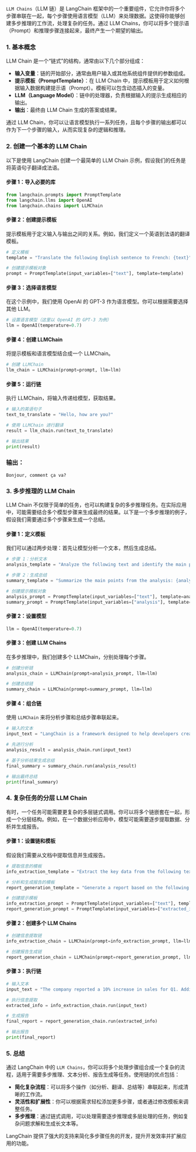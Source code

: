 `LLM Chains`（LLM 链）是 LangChain 框架中的一个重要组件，它允许你将多个步骤串联在一起，每个步骤使用语言模型（LLM）来处理数据。这使得你能够创建多步推理的工作流，处理复杂的任务。通过 LLM Chains，你可以将多个提示语（Prompt）和推理步骤连接起来，最终产生一个期望的输出。

### 1. **基本概念**

LLM Chain 是一个“链式”的结构，通常由以下几个部分组成：

- **输入变量**：链的开始部分，通常由用户输入或其他系统组件提供的参数组成。
- **提示模板（PromptTemplate）**：在 LLM Chain 中，提示模板用于定义如何根据输入数据构建提示语（Prompt）。模板可以包含动态插入的变量。
- **LLM（Language Model）**：链中的处理器，负责根据输入的提示生成相应的输出。
- **输出**：最终由 LLM Chain 生成的答案或结果。

通过 LLM Chain，你可以让语言模型执行一系列任务，且每个步骤的输出都可以作为下一个步骤的输入，从而实现复杂的逻辑和推理。

### 2. **创建一个基本的 LLM Chain**

以下是使用 LangChain 创建一个最简单的 LLM Chain 示例，假设我们的任务是将英语句子翻译成法语。

#### 步骤 1：导入必要的库
```python
from langchain.prompts import PromptTemplate
from langchain.llms import OpenAI
from langchain.chains import LLMChain
```

#### 步骤 2：创建提示模板
提示模板用于定义输入与输出之间的关系。例如，我们定义一个英语到法语的翻译模板。

```python
# 定义模板
template = "Translate the following English sentence to French: {text}"

# 创建提示模板对象
prompt = PromptTemplate(input_variables=["text"], template=template)
```

#### 步骤 3：选择语言模型
在这个示例中，我们使用 OpenAI 的 GPT-3 作为语言模型。你可以根据需要选择其他 LLM。

```python
# 设置语言模型（这里以 OpenAI 的 GPT-3 为例）
llm = OpenAI(temperature=0.7)
```

#### 步骤 4：创建 LLMChain
将提示模板和语言模型结合成一个 LLMChain。

```python
# 创建 LLMChain
llm_chain = LLMChain(prompt=prompt, llm=llm)
```

#### 步骤 5：运行链
执行 LLMChain，将输入传递给模型，获取结果。

```python
# 输入的英语句子
text_to_translate = "Hello, how are you?"

# 使用 LLMChain 进行翻译
result = llm_chain.run(text_to_translate)

# 输出结果
print(result)
```

### 输出：
```
Bonjour, comment ça va?
```

### 3. **多步推理的 LLM Chain**

LLM Chain 不仅限于简单的任务，也可以构建复杂的多步推理任务。在实际应用中，可能需要结合多个模型步骤来生成最终的结果。以下是一个多步推理的例子，假设我们需要通过多个步骤来生成一个总结。

#### 步骤 1：定义模板
我们可以通过两步处理：首先让模型分析一个文本，然后生成总结。

```python
# 步骤 1：分析文本
analysis_template = "Analyze the following text and identify the main points: {text}"

# 步骤 2：生成总结
summary_template = "Summarize the main points from the analysis: {analysis}"

# 创建提示模板对象
analysis_prompt = PromptTemplate(input_variables=["text"], template=analysis_template)
summary_prompt = PromptTemplate(input_variables=["analysis"], template=summary_template)
```

#### 步骤 2：设置模型
```python
llm = OpenAI(temperature=0.7)
```

#### 步骤 3：创建 LLM Chains
在多步推理中，我们创建多个 LLMChain，分别处理每个步骤。

```python
# 创建分析链
analysis_chain = LLMChain(prompt=analysis_prompt, llm=llm)

# 创建总结链
summary_chain = LLMChain(prompt=summary_prompt, llm=llm)
```

#### 步骤 4：组合链
使用 `LLMChain` 来将分析步骤和总结步骤串联起来。

```python
# 输入的文本
input_text = "LangChain is a framework designed to help developers create applications with language models. It simplifies tasks such as prompting, multi-step reasoning, and integrating external data sources."

# 先进行分析
analysis_result = analysis_chain.run(input_text)

# 基于分析结果生成总结
final_summary = summary_chain.run(analysis_result)

# 输出最终总结
print(final_summary)
```

### 4. **复杂任务的分层 LLM Chain**

有时，一个任务可能需要更复杂的多层链式调用。你可以将多个链嵌套在一起，形成一个分层结构。例如，在一个数据分析应用中，模型可能需要逐步提取数据、分析并生成报告。

#### 步骤 1：设置链和模板
假设我们需要从文档中提取信息并生成报告。

```python
# 提取信息的模板
info_extraction_template = "Extract the key data from the following text: {text}"

# 分析和生成报告的模板
report_generation_template = "Generate a report based on the following extracted information: {extracted_info}"

# 创建提示模板
info_extraction_prompt = PromptTemplate(input_variables=["text"], template=info_extraction_template)
report_generation_prompt = PromptTemplate(input_variables=["extracted_info"], template=report_generation_template)
```

#### 步骤 2：创建多个 LLM Chains
```python
# 创建信息提取链
info_extraction_chain = LLMChain(prompt=info_extraction_prompt, llm=llm)

# 创建报告生成链
report_generation_chain = LLMChain(prompt=report_generation_prompt, llm=llm)
```

#### 步骤 3：执行链
```python
# 输入文本
input_text = "The company reported a 10% increase in sales for Q1. Additionally, customer satisfaction improved by 5%."

# 执行信息提取
extracted_info = info_extraction_chain.run(input_text)

# 生成报告
final_report = report_generation_chain.run(extracted_info)

# 输出报告
print(final_report)
```

### 5. **总结**

通过 LangChain 中的 `LLM Chains`，你可以将多个处理步骤组合成一个复杂的流程，适用于需要多步推理、文本分析、报告生成等任务。使用链的优点包括：

- **简化复杂流程**：可以将多个操作（如分析、翻译、总结等）串联起来，形成清晰的工作流。
- **灵活性和扩展性**：你可以根据需求轻松添加更多步骤，或者通过修改模板来调整任务。
- **多步推理**：通过链式调用，可以处理需要逐步推理或多层处理的任务，例如复杂问题求解和生成长文本等。

LangChain 提供了强大的支持来简化多步骤任务的开发，提升开发效率并扩展应用的功能。
